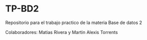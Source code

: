 # TP-BD2
Repositorio para el trabajo practico de la materia Base de datos 2

Colaboradores: Matias Rivera y Martin Alexis Torrents
